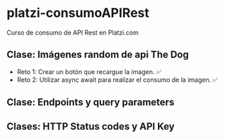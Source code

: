 # platzi-consumoAPIRest
Curso de consumo de API Rest en Platzi.com

## Clase: Imágenes random de api The Dog
- Reto 1: Crear un botón que recargue la imagen. ✅
- Reto 2: Utilizar async await para realizar el consumo de la imagen. ✅

## Clase: Endpoints y query parameters

## Clases: HTTP Status codes y API Key